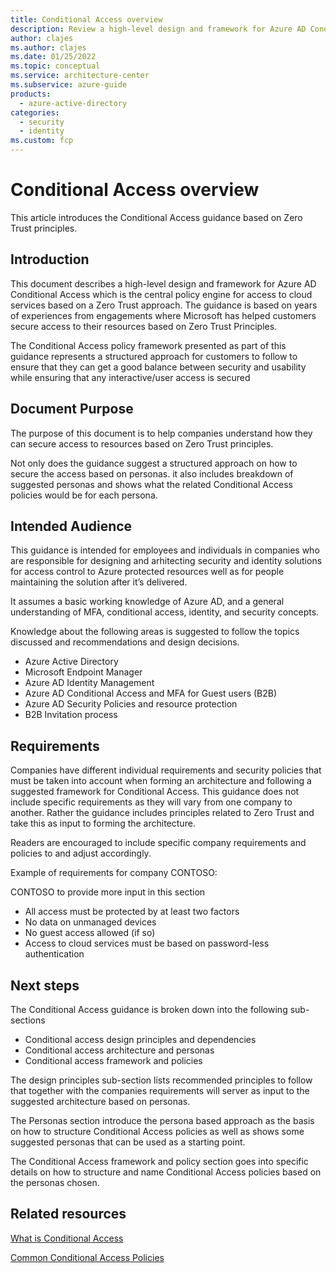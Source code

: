 ```yaml
---
title: Conditional Access overview
description: Review a high-level design and framework for Azure AD Conditional Access. Conditional Access provides access to cloud services based on a Zero-Trust approach. 
author: clajes
ms.author: clajes
ms.date: 01/25/2022
ms.topic: conceptual
ms.service: architecture-center
ms.subservice: azure-guide
products:
  - azure-active-directory
categories:
  - security
  - identity
ms.custom: fcp
---
```


# Conditional Access overview

This article introduces the Conditional Access guidance based on Zero Trust principles.

## Introduction

This document describes a high-level design and framework for Azure AD Conditional Access which is the central policy engine for access to cloud services based on a Zero Trust approach. The guidance is based on years of experiences from engagements where Microsoft has helped customers secure access to their resources based on Zero Trust Principles.  

The Conditional Access policy framework presented as part of this guidance represents a structured approach for customers to follow to ensure that they can get a good balance between security and usability while ensuring that any interactive/user access is secured

## Document Purpose

The purpose of this document is to help companies understand how they can secure access to resources based on Zero Trust principles.

Not only does the guidance suggest a structured approach on how to secure the access based on personas. it also includes breakdown of suggested personas and shows what the related Conditional Access policies would be for each persona.

## Intended Audience

This guidance is intended for employees and individuals in companies who are responsible for designing and arhitecting security and identity solutions for access control to Azure protected resources well as for people maintaining the solution after it’s delivered.

It assumes a basic working knowledge of Azure AD, and a general understanding of MFA, conditional access, identity, and security concepts.

Knowledge about the following areas is suggested to follow the topics discussed and recommendations and design decisions.

- Azure Active Directory
- Microsoft Endpoint Manager
- Azure AD Identity Management
- Azure AD Conditional Access and MFA for Guest users (B2B)
- Azure AD Security Policies and resource protection
- B2B Invitation process

## Requirements

Companies have different individual requirements and security policies that must be taken into account when forming an architecture and following a suggested framework for Conditional Access. This guidance does not include specific requirements as they will vary from one company to another. Rather the guidance includes principles related to Zero Trust and take this as input to forming the architecture.

Readers are encouraged to include specific company requirements and policies to and adjust accordingly.

Example of requirements for company CONTOSO:

CONTOSO to provide more input in this section

- All access must be protected by at least two factors
- No data on unmanaged devices
- No guest access allowed (if so)
- Access to cloud services must be based on password-less authentication


## Next steps

The Conditional Access guidance is broken down into the following sub-sections

- Conditional access design principles and dependencies 
- Conditional access architecture and personas 
- Conditional access framework and policies 

The design principles sub-section lists recommended principles to follow that together with the companies requirements will server as input to the suggested architecture based on personas.

The Personas section introduce the persona based approach as the basis on how to structure Conditional Access policies as well as shows some suggested personas that can be used as a starting point.

The Conditional Access framework and policy section goes into specific details on how to structure and name Conditional Access policies based on the personas chosen.

## Related resources

[What is Conditional Access](https://docs.microsoft.com/azure/active-directory/conditional-access/overview)

[Common Conditional Access Policies](https://docs.microsoft.com/azure/active-directory/conditional-access/concept-conditional-access-policy-common)


